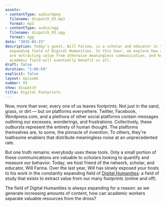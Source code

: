 ```yaml
---
assets:
- contentType: audio/mpeg
  filename: dispatch_93.mp3
  format: mp3
- contentType: audio/ogg
  filename: dispatch_93.ogg
  format: ogg
date: "2015-04-23"
description: Today's guest, Will Farina, is a scholar and educator in the constantly
  expanding field of Digital Humanities. In this hour, we explore how academic workers
  are extracting value from otherwise meaningless communication, and how this seemingly
  academic field will eventually benefit us all.
draft: false
duration: "1:06:59"
explicit: false
layout: episode
number: 93
show: dispatch
title: Digital Footprints
---
```

Now, more than ever, every one of us leaves footprints. Not just in the sand, grass, or dirt &mdash; but on platforms everywhere. Twitter, Facebook, Wordpress.com, and a plethora of other social platforms contain messages outlining our excesses, wonderings, and frustrations. Collectively, these outbursts represent the entirety of human thought. The platforms themselves are, to some, the pinnacle of invention. To others, they're loathsome enablers that distribute meaningless noise at an unprecedented rate. 

But one truth remains: everybody uses these tools. Only a small portion of these communications are valuable to scholars looking to quantify and measure our behavior. Today, we host friend of the network, scholar, and educator, Will Farina. Over the last year, Will has slowly exposed your hosts to his work in the constantly expanding field of [Digital Humanities](http://en.wikipedia.org/wiki/Digital_humanities): a field of study that exists to extract value from our many footprints (online and off).

The field of Digital Humanities is always expanding for a reason: as we generate increasing amounts of content, how can academic workers separate valuable resources from the dross?